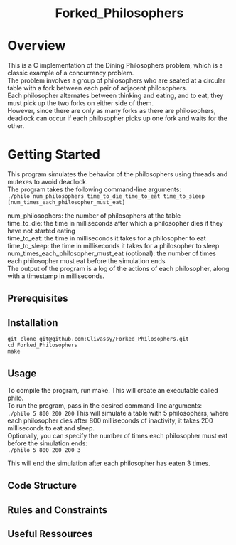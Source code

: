 <h1 align="center">Forked_Philosophers</h1>

# Overview
This is a C implementation of the Dining Philosophers problem, which is a classic example of a concurrency problem. <br>
The problem involves a group of philosophers who are seated at a circular table with a fork between each pair of adjacent philosophers. <br>
Each philosopher alternates between thinking and eating, and to eat, they must pick up the two forks on either side of them.<br>
However, since there are only as many forks as there are philosophers, deadlock can occur if each philosopher picks up one fork and waits for the other.

# Getting Started
This program simulates the behavior of the philosophers using threads and mutexes to avoid deadlock. <br>
The program takes the following command-line arguments:<br>
`` ./philo num_philosophers time_to_die time_to_eat time_to_sleep [num_times_each_philosopher_must_eat] `` <br>

num_philosophers: the number of philosophers at the table<br>
time_to_die: the time in milliseconds after which a philosopher dies if they have not started eating<br>
time_to_eat: the time in milliseconds it takes for a philosopher to eat<br>
time_to_sleep: the time in milliseconds it takes for a philosopher to sleep<br>
num_times_each_philosopher_must_eat (optional): the number of times each philosopher must eat before the simulation ends<br>
The output of the program is a log of the actions of each philosopher, along with a timestamp in milliseconds.<br>

## Prerequisites

## Installation

``git clone git@github.com:Clivassy/Forked_Philosophers.git``<br>
``cd Forked_Philosophers``<br>
``make``<br>

## Usage

To compile the program, run make. This will create an executable called philo. <br>
To run the program, pass in the desired command-line arguments: <br>
``./philo 5 800 200 200``
This will simulate a table with 5 philosophers, where each philosopher dies after 800 milliseconds of inactivity, it takes 200 milliseconds to eat and sleep.<br>
Optionally, you can specify the number of times each philosopher must eat before the simulation ends: <br>
``./philo 5 800 200 200 3``<br>

This will end the simulation after each philosopher has eaten 3 times. <br>
## Code Structure

## Rules and Constraints

## Useful Ressources 
